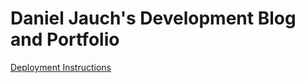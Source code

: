 # Daniel Jauch's Development Blog and Portfolio

[Deployment Instructions](https://jekyllrb.com/docs/github-pages/#deploying-jekyll-to-github-pages)